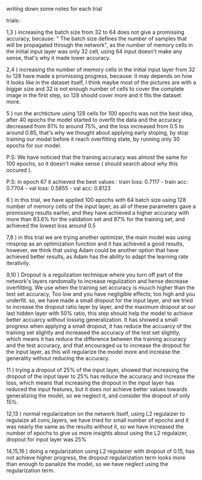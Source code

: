 writing down some notes for each trial

trials: 

1,3 ) increasing the batch size from 32 to 64 does not give a promissing accuracy, because:
 " The batch size defines the number of samples that will be propagated through the network", as the number of memory cells in the initial input layer was only 32 cell, using 64 input doesn't make any sense, that's why it made lower accuracy.

 2,4 ) increasing the number of memory cells in the initial input layer from 32 to 128 have made a promissing progress, because:
it may depends on how it looks like in the dataset itself, I think maybe most of the pictures are with a bigger size and 32 is not enough number of cells to cover the complete image in the first step, so 128 should cover more and it fits the dataset more.

5 ) run the archticture using 128 cells for 100 epochs was not the best idea, after 40 epochs the model started to overfit the data and the accuracy decreased from 81% to around 75%, and the loss increased from 0.5 to around 0.85, that's why we thought about applying early stoping, by stop training our model before it reach overfitting state, by running only 30 epochs for our model.

P.S: We have noticied that the training accuracy was almost the same for 100 epochs, so it doesn't make sense ( should search about why this occured ).

P.S: in epoch 67 it achieved the best values : train loss: 0.7117 - train acc: 0.7704 - val loss: 0.5855 - val acc: 0.8123

6 ) in this trial, we have applied 100 epochs with 64 batch size using 128 number of memory cells of the input layer, as all of these parameters gave a promissing results earlier, and they have achieved a higher accuracy with more than 83.6% for the validation set and 87% for the training set, and achieved the lowest loss around 0.5

7,8 ) in this trial we are trying another optimizer,  the main model was using rmsprop as an optimization function and it has achieved a good results, however, we think that using Adam could be another option that have achieved better results, as Adam has the ability to adapt the learning rate iterativily.

9,10 ) Dropout is a regulization technique where you turn off part of the network's layers randomally to increase regulization and hense decrease overfitting. We use when the training set accuracy is muuch higher than the test set accuracy, Too low and you have negligible effects; too high and you underfit.
so, we have made a small dropout for the input layer, and we tried to increase the dropout ratio layer by layer, and the maximum dropout at our last hidden layer with 50% ratio, this step should help the model to achieve better accuarcy without lossing generalization.
It has showed a small progress when applying a small dropout, it has reduce the accuarcy of the training set slightly and increased the accuracy of the test set slightly, which means it has reduce the difference between the training accuracy and the test accuracy, and that encouraged us to increase the dropout for the input layer, as this will regularize the model more and increase the generality without reducing the accuracy.

11 ) trying a dropout of 25% of the input layer, showed that increasing the dropout of the input layer to 25% has reduce the accuracy and increase the loss, which means that increasing the dropout in the input layer has reduced the input features, but it does not achieve better values towards generalizing the model, so we neglect it, and consider the dropout of only 15%.

12,13 ) normal regularization on the network itself, using L2 regulaizer to regulaize all conv_layers, we have tried for small number of epochs and it was nearly the same as the results without it, so we have increased the number of epochs to give us more insights about using the L2 regulaizer, dropout for input layer was 25%

14,15,16 ) doing a regularization using L2 regulaizer with dropout of 0.15, has not achieve higher progress, the dropout regularization term looks more than enough to panalize the model, so we have neglect using the regularization term.

